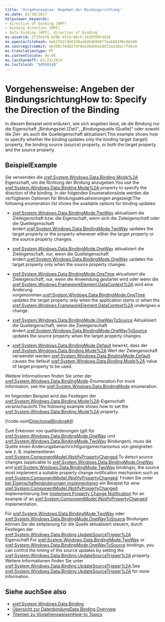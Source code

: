 ```yaml
---
title: 'Vorgehensweise: Angeben der Bindungsrichtung'
ms.date: 03/30/2017
helpviewer_keywords:
- direction of binding [WPF]
- binding direction [WPF]
- data binding [WPF], direction of binding
ms.assetid: 37334478-028b-4514-86c9-1420709f4818
ms.openlocfilehash: 6e617b2fdb6150aa8d5d6960f7aab58198c8b240
ms.sourcegitcommit: 6b308cf6d627d78ee36dbbae8972a310ac7fd6c8
ms.translationtype: MT
ms.contentlocale: de-DE
ms.lasthandoff: 01/23/2019
ms.locfileid: "54550148"
---
```

# <a name="how-to-specify-the-direction-of-the-binding"></a><span data-ttu-id="100d8-102">Vorgehensweise: Angeben der Bindungsrichtung</span><span class="sxs-lookup"><span data-stu-id="100d8-102">How to: Specify the Direction of the Binding</span></span>
<span data-ttu-id="100d8-103">In diesem Beispiel wird erläutert, wie sich angeben lässt, ob die Bindung nur die Eigenschaft „Bindungsziel (Ziel)“, „Bindungsquelle (Quelle)“ oder sowohl die Ziel- als auch die Quelleigenschaft aktualisiert.</span><span class="sxs-lookup"><span data-stu-id="100d8-103">This example shows how to specify whether the binding updates only the binding target (target) property, the binding source (source) property, or both the target property and the source property.</span></span>  
  
## <a name="example"></a><span data-ttu-id="100d8-104">Beispiel</span><span class="sxs-lookup"><span data-stu-id="100d8-104">Example</span></span>  
 <span data-ttu-id="100d8-105">Sie verwenden die <xref:System.Windows.Data.Binding.Mode%2A> Eigenschaft, um die Richtung der Bindung anzugeben.</span><span class="sxs-lookup"><span data-stu-id="100d8-105">You use the <xref:System.Windows.Data.Binding.Mode%2A> property to specify the direction of the binding.</span></span> <span data-ttu-id="100d8-106">In der folgenden Enumerationsliste werden die verfügbaren Optionen für Bindungsaktualisierungen angezeigt:</span><span class="sxs-lookup"><span data-stu-id="100d8-106">The following enumeration list shows the available options for binding updates:</span></span>  
  
-   <span data-ttu-id="100d8-107"><xref:System.Windows.Data.BindingMode.TwoWay> aktualisiert die Zieleigenschaft bzw. die Eigenschaft, wenn sich die Zieleigenschaft oder die Quelleigenschaft ändert.</span><span class="sxs-lookup"><span data-stu-id="100d8-107"><xref:System.Windows.Data.BindingMode.TwoWay> updates the target property or the property whenever either the target property or the source property changes.</span></span>  
  
-   <span data-ttu-id="100d8-108"><xref:System.Windows.Data.BindingMode.OneWay> aktualisiert die Zieleigenschaft, nur, wenn die Quelleigenschaft ändert.</span><span class="sxs-lookup"><span data-stu-id="100d8-108"><xref:System.Windows.Data.BindingMode.OneWay> updates the target property only when the source property changes.</span></span>  
  
-   <span data-ttu-id="100d8-109"><xref:System.Windows.Data.BindingMode.OneTime> aktualisiert die Zieleigenschaft, nur, wenn die Anwendung gestartet wird oder wenn die <xref:System.Windows.FrameworkElement.DataContext%2A> wird eine Änderung vorgenommen.</span><span class="sxs-lookup"><span data-stu-id="100d8-109"><xref:System.Windows.Data.BindingMode.OneTime> updates the target property only when the application starts or when the <xref:System.Windows.FrameworkElement.DataContext%2A> undergoes a change.</span></span>  
  
-   <span data-ttu-id="100d8-110"><xref:System.Windows.Data.BindingMode.OneWayToSource> Aktualisiert die Quelleigenschaft, wenn die Zieleigenschaft ändert.</span><span class="sxs-lookup"><span data-stu-id="100d8-110"><xref:System.Windows.Data.BindingMode.OneWayToSource> updates the source property when the target property changes.</span></span>  
  
-   <span data-ttu-id="100d8-111"><xref:System.Windows.Data.BindingMode.Default> bewirkt, dass der <xref:System.Windows.Data.Binding.Mode%2A> Wert der Zieleigenschaft verwendet werden.</span><span class="sxs-lookup"><span data-stu-id="100d8-111"><xref:System.Windows.Data.BindingMode.Default> causes the default <xref:System.Windows.Data.Binding.Mode%2A> value of target property to be used.</span></span>  
  
 <span data-ttu-id="100d8-112">Weitere Informationen finden Sie unter der <xref:System.Windows.Data.BindingMode>-Enumeration.</span><span class="sxs-lookup"><span data-stu-id="100d8-112">For more information, see the <xref:System.Windows.Data.BindingMode> enumeration.</span></span>  
  
 <span data-ttu-id="100d8-113">Im folgenden Beispiel wird das Festlegen der <xref:System.Windows.Data.Binding.Mode%2A>-Eigenschaft veranschaulicht.</span><span class="sxs-lookup"><span data-stu-id="100d8-113">The following example shows how to set the <xref:System.Windows.Data.Binding.Mode%2A> property.</span></span>  
  
 [!code-xaml[DirectionalBinding#4](../../../../samples/snippets/csharp/VS_Snippets_Wpf/DirectionalBinding/CSharp/Page1.xaml#4)]  
  
 <span data-ttu-id="100d8-114">Zum Erkennen von quelländerungen (gilt für <xref:System.Windows.Data.BindingMode.OneWay> und <xref:System.Windows.Data.BindingMode.TwoWay> Bindungen), muss die Quelle einen Änderungsbenachrichtigungsmechanismus von geeigneten wie z. B. implementieren <xref:System.ComponentModel.INotifyPropertyChanged>.</span><span class="sxs-lookup"><span data-stu-id="100d8-114">To detect source changes (applicable to <xref:System.Windows.Data.BindingMode.OneWay> and <xref:System.Windows.Data.BindingMode.TwoWay> bindings), the source must implement a suitable property change notification mechanism such as <xref:System.ComponentModel.INotifyPropertyChanged>.</span></span> <span data-ttu-id="100d8-115">Finden Sie unter [bei Eigenschaftenänderungen implementieren](../../../../docs/framework/wpf/data/how-to-implement-property-change-notification.md) ein Beispiel für eine <xref:System.ComponentModel.INotifyPropertyChanged> Implementierung.</span><span class="sxs-lookup"><span data-stu-id="100d8-115">See [Implement Property Change Notification](../../../../docs/framework/wpf/data/how-to-implement-property-change-notification.md) for an example of an <xref:System.ComponentModel.INotifyPropertyChanged> implementation.</span></span>  
  
 <span data-ttu-id="100d8-116">Für <xref:System.Windows.Data.BindingMode.TwoWay> oder <xref:System.Windows.Data.BindingMode.OneWayToSource> Bindungen können Sie die zeitplanung für die Quelle aktualisiert steuern, durch Festlegen der <xref:System.Windows.Data.Binding.UpdateSourceTrigger%2A> Eigenschaft.</span><span class="sxs-lookup"><span data-stu-id="100d8-116">For <xref:System.Windows.Data.BindingMode.TwoWay> or <xref:System.Windows.Data.BindingMode.OneWayToSource> bindings, you can control the timing of the source updates by setting the <xref:System.Windows.Data.Binding.UpdateSourceTrigger%2A> property.</span></span> <span data-ttu-id="100d8-117">Weitere Informationen finden Sie unter <xref:System.Windows.Data.Binding.UpdateSourceTrigger%2A>.</span><span class="sxs-lookup"><span data-stu-id="100d8-117">See <xref:System.Windows.Data.Binding.UpdateSourceTrigger%2A> for more information.</span></span>  
  
## <a name="see-also"></a><span data-ttu-id="100d8-118">Siehe auch</span><span class="sxs-lookup"><span data-stu-id="100d8-118">See also</span></span>
- <xref:System.Windows.Data.Binding>
- [<span data-ttu-id="100d8-119">Übersicht zur Datenbindung</span><span class="sxs-lookup"><span data-stu-id="100d8-119">Data Binding Overview</span></span>](../../../../docs/framework/wpf/data/data-binding-overview.md)
- [<span data-ttu-id="100d8-120">Themen zu Vorgehensweisen</span><span class="sxs-lookup"><span data-stu-id="100d8-120">How-to Topics</span></span>](../../../../docs/framework/wpf/data/data-binding-how-to-topics.md)
